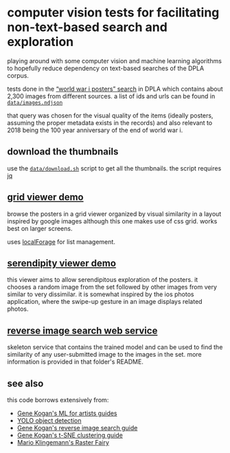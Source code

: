 # computer vision tests for facilitating non-text-based search and exploration

playing around with some computer vision and machine learning algorithms to hopefully reduce dependency on text-based searches of the DPLA corpus.

tests done in the [“world war i posters” search](https://dp.la/search?q=world+war+i+poster) in DPLA which contains about 2,300 images from different sources. a list of ids and urls can be found in [`data/images.ndjson`](data/images.ndjson)

that query was chosen for the visual quality of the items (ideally posters, assuming the proper metadata exists in the records) and also relevant to 2018 being the 100 year anniversary of the end of world war i.

## download the thumbnails

use the [`data/download.sh`](data/download.sh) script to get all the thumbnails. the script requires [jq](https://stedolan.github.io/jq/)

## [grid viewer demo](https://mgiraldo.github.io/cv-tests/output-ml4a/viewer-grid.html)

browse the posters in a grid viewer organized by visual similarity in a layout inspired by google images although this one makes use of css grid. works best on larger screens.

uses [localForage](https://localforage.github.io/localForage/) for list management.

## [serendipity viewer demo](https://mgiraldo.github.io/cv-tests/output-ml4a/viewer-serendipity.html)

this viewer aims to allow serendipitous exploration of the posters. it chooses a random image from the set followed by other images from very similar to very dissimilar. it is somewhat inspired by the ios photos application, where the swipe-up gesture in an image displays related photos.

## [reverse image search web service](https://github.com/mgiraldo/cv-tests/tree/master/reverse)

skeleton service that contains the trained model and can be used to find the similarity of any user-submitted image to the images in the set. more information is provided in that folder's README.

## see also

this code borrows extensively from:

* [Gene Kogan's ML for artists guides](https://ml4a.github.io/guides/)
* [YOLO object detection](https://pjreddie.com/darknet/yolo/)
* [Gene Kogan's reverse image search guide](https://github.com/ml4a/ml4a-guides/blob/e3fff22bdd2b42543d32aadecb39038bcf5aca15/notebooks/image-search.ipynb)
* [Gene Kogan's t-SNE clustering guide](https://github.com/ml4a/ml4a-guides/blob/master/notebooks/image-tsne.ipynb)
* [Mario Klingemann's Raster Fairy](https://github.com/Quasimondo/RasterFairy)
